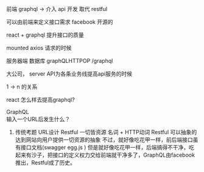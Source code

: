 前端  graphql -> 介入 api 开发 取代 restful

可以由前端来定义接口需求  facebook 开源的

react + graphql  提升接口的质量  


mounted  axios  请求的时候

服务器端  数据库  graphQLHTTPOP  /graphql

大公司， server API为各条业务线提高api服务的时候

1 -> n 的关系

react 怎么样去提高graphql?

GraphQL  
输入一个URL后发生什么？
1. 传统考题 URL设计 Restful
   一切皆资源  名词 + HTTP动词 Restful 可以抽象的达到网站向用户提供一切资源的抽象
   不过，就好像吃花甲一样，前后端接口虽有接口文档(swagger egg.js )
   但是就好像吃花甲一样，后端搞得不干净，吃起来有沙子，把接口的定义权力交给前端就干净多了，GraphQL由facebook推出，Restful成了历史。